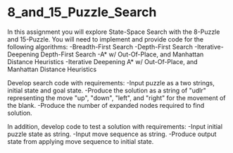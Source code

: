 # 8_and_15_Puzzle_Search

In this assignment you will explore State-Space Search with the 8-Puzzle and 15-Puzzle.  You will need to implement and provide code for the following algorithms:
-Breadth-First Search
-Depth-First Search
-Iterative-Deepening Depth-First Search
-A* w/ Out-Of-Place, and Manhattan Distance Heuristics
-Iterative Deepening A* w/ Out-Of-Place, and Manhattan Distance Heuristics

Develop search code with requirements:
-Input puzzle as a two strings, initial state and goal state.
-Produce the solution as a string of "udlr" representing the move "up", "down", "left", and "right" for the movement of the blank.
-Produce the number of expanded nodes required to find solution.

In addition, develop code to test a solution with requirements:
-Input initial puzzle state as string.
-Input move sequence as string.
-Produce output state from applying move sequence to initial state.
